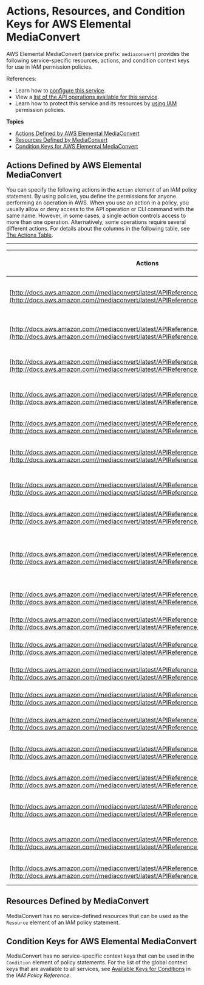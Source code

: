 # Actions, Resources, and Condition Keys for AWS Elemental MediaConvert<a name="list_awselementalmediaconvert"></a>

AWS Elemental MediaConvert \(service prefix: `mediaconvert`\) provides the following service\-specific resources, actions, and condition context keys for use in IAM permission policies\.

References:
+ Learn how to [configure this service](http://docs.aws.amazon.com//mediaconvert/latest/userguide/)\.
+ View a [list of the API operations available for this service](http://docs.aws.amazon.com//mediaconvert/latest/APIReference/)\.
+ Learn how to protect this service and its resources by [using IAM](http://docs.aws.amazon.com//mediaconvert/latest/userguide/IAM_policies.html) permission policies\.

**Topics**
+ [Actions Defined by AWS Elemental MediaConvert](#awselementalmediaconvert-actions-as-permissions)
+ [Resources Defined by MediaConvert](#awselementalmediaconvert-resources-for-iam-policies)
+ [Condition Keys for AWS Elemental MediaConvert](#awselementalmediaconvert-policy-keys)

## Actions Defined by AWS Elemental MediaConvert<a name="awselementalmediaconvert-actions-as-permissions"></a>

You can specify the following actions in the `Action` element of an IAM policy statement\. By using policies, you define the permissions for anyone performing an operation in AWS\. When you use an action in a policy, you usually allow or deny access to the API operation or CLI command with the same name\. However, in some cases, a single action controls access to more than one operation\. Alternatively, some operations require several different actions\. For details about the columns in the following table, see [The Actions Table](reference_policies_actions-resources-contextkeys.md#actions_table)\.


****  

| Actions | Description | Access Level | Resource Types \(\*required\) | Condition Keys | Dependent Actions | 
| --- | --- | --- | --- | --- | --- | 
| [http://docs.aws.amazon.com//mediaconvert/latest/APIReference/API_CancelJob.html](http://docs.aws.amazon.com//mediaconvert/latest/APIReference/API_CancelJob.html) | Cancel a mediaconvert job that is waiting in queue | Write |  |  |  | 
| [http://docs.aws.amazon.com//mediaconvert/latest/APIReference/API_CreateJob.html](http://docs.aws.amazon.com//mediaconvert/latest/APIReference/API_CreateJob.html) | Create and submit a mediaconvert job | Write |  |  |  | 
| [http://docs.aws.amazon.com//mediaconvert/latest/APIReference/API_CreateJob.html](http://docs.aws.amazon.com//mediaconvert/latest/APIReference/API_CreateJob.html) | Create a mediaconvert custom job template | Write |  |  |  | 
| [http://docs.aws.amazon.com//mediaconvert/latest/APIReference/API_CreateJob.html](http://docs.aws.amazon.com//mediaconvert/latest/APIReference/API_CreateJob.html) | Create a mediaconvert custom output preset | Write |  |  |  | 
| [http://docs.aws.amazon.com//mediaconvert/latest/APIReference/API_CreateQueue.html](http://docs.aws.amazon.com//mediaconvert/latest/APIReference/API_CreateQueue.html) | Create a mediaconvert job queue | Write |  |  |  | 
| [http://docs.aws.amazon.com//mediaconvert/latest/APIReference/API_DeleteJobTemplate.html](http://docs.aws.amazon.com//mediaconvert/latest/APIReference/API_DeleteJobTemplate.html) | Delete a mediaconvert custom job template | Write |  |  |  | 
| [http://docs.aws.amazon.com//mediaconvert/latest/APIReference/API_DeletePreset.html](http://docs.aws.amazon.com//mediaconvert/latest/APIReference/API_DeletePreset.html) | Delete a mediaconvert custom output preset | Write |  |  |  | 
| [http://docs.aws.amazon.com//mediaconvert/latest/APIReference/API_DeleteQueue.html](http://docs.aws.amazon.com//mediaconvert/latest/APIReference/API_DeleteQueue.html) | Delete a mediaconvert job queue | Write |  |  |  | 
| [http://docs.aws.amazon.com//mediaconvert/latest/APIReference/API_DescribeEndpoints.html](http://docs.aws.amazon.com//mediaconvert/latest/APIReference/API_DescribeEndpoints.html) | Subscribe to mediaconvert service, returns one \(or more\) custom endpoints | List |  |  |  | 
| [http://docs.aws.amazon.com//mediaconvert/latest/APIReference/API_GetJob.html](http://docs.aws.amazon.com//mediaconvert/latest/APIReference/API_GetJob.html) | Get a mediaconvert job | Read |  |  |  | 
| [http://docs.aws.amazon.com//mediaconvert/latest/APIReference/API_GetJobTemplate.html](http://docs.aws.amazon.com//mediaconvert/latest/APIReference/API_GetJobTemplate.html) | Get a mediaconvert job template | Read |  |  |  | 
| [http://docs.aws.amazon.com//mediaconvert/latest/APIReference/API_GetPreset.html](http://docs.aws.amazon.com//mediaconvert/latest/APIReference/API_GetPreset.html) | Get a mediaconvert output preset | Read |  |  |  | 
| [http://docs.aws.amazon.com//mediaconvert/latest/APIReference/API_GetQueue.html](http://docs.aws.amazon.com//mediaconvert/latest/APIReference/API_GetQueue.html) | Get a mediaconvert job queue | Read |  |  |  | 
| [http://docs.aws.amazon.com//mediaconvert/latest/APIReference/API_ListJobTemplates.html](http://docs.aws.amazon.com//mediaconvert/latest/APIReference/API_ListJobTemplates.html) | List mediaconvert job templates | List |  |  |  | 
| [http://docs.aws.amazon.com//mediaconvert/latest/APIReference/API_ListJobs.html](http://docs.aws.amazon.com//mediaconvert/latest/APIReference/API_ListJobs.html) | List mediaconvert jobs | List |  |  |  | 
| [http://docs.aws.amazon.com//mediaconvert/latest/APIReference/API_ListPresets.html](http://docs.aws.amazon.com//mediaconvert/latest/APIReference/API_ListPresets.html) | List mediaconvert output presets | List |  |  |  | 
| [http://docs.aws.amazon.com//mediaconvert/latest/APIReference/API_ListQueues.html](http://docs.aws.amazon.com//mediaconvert/latest/APIReference/API_ListQueues.html) | List mediaconvert job queues | List |  |  |  | 
| [http://docs.aws.amazon.com//mediaconvert/latest/APIReference/API_UpdateJobTemplate.html](http://docs.aws.amazon.com//mediaconvert/latest/APIReference/API_UpdateJobTemplate.html) | Update a mediaconvert custom job template | Write |  |  |  | 
| [http://docs.aws.amazon.com//mediaconvert/latest/APIReference/API_UpdatePreset.html](http://docs.aws.amazon.com//mediaconvert/latest/APIReference/API_UpdatePreset.html) | Update a mediaconvert custom output preset | Write |  |  |  | 
| [http://docs.aws.amazon.com//mediaconvert/latest/APIReference/API_UpdateQueue.html](http://docs.aws.amazon.com//mediaconvert/latest/APIReference/API_UpdateQueue.html) | Update a mediaconvert job queue | Write |  |  |  | 

## Resources Defined by MediaConvert<a name="awselementalmediaconvert-resources-for-iam-policies"></a>

MediaConvert has no service\-defined resources that can be used as the `Resource` element of an IAM policy statement\.

## Condition Keys for AWS Elemental MediaConvert<a name="awselementalmediaconvert-policy-keys"></a>

MediaConvert has no service\-specific context keys that can be used in the `Condition` element of policy statements\. For the list of the global context keys that are available to all services, see [Available Keys for Conditions](http://docs.aws.amazon.com/IAM/latest/UserGuide/reference_policies_condition-keys.html#AvailableKeys) in the *IAM Policy Reference*\.
